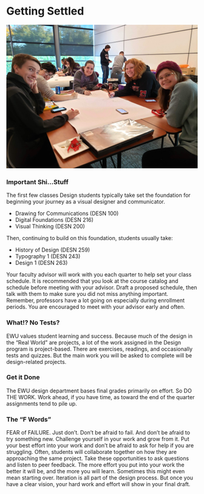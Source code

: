 # Getting Settled

![](../images/drawing.jpg)

### Important Shi...Stuff

The first few classes Design students typically take set the foundation for beginning your journey as a visual designer and communicator.

* Drawing for Communications \(DESN 100\)
* Digital Foundations \(DESN 216\)
* Visual Thinking \(DESN 200\)

Then, continuing to build on this foundation, students usually take:

* History of Design \(DESN 259\)
* Typography 1 \(DESN 243\)
* Design 1 \(DESN 263\)

Your faculty advisor will work with you each quarter to help set your class schedule. It is recommended that you look at the course catalog and schedule before meeting with your advisor. Draft a proposed schedule, then talk with them to make sure you did not miss anything important. Remember, professors have a lot going on especially during enrollment periods. You are encouraged to meet with your advisor early and often.

### What!? No Tests?

EWU values student learning and success. Because much of the design in the “Real World” are projects, a lot of the work assigned in the Design program is project-based. There are exercises, readings, and occasionally tests and quizzes. But the main work you will be asked to complete will be design-related projects.

### Get it Done

The EWU design department bases final grades primarily on effort. So DO THE WORK. Work ahead, if you have time, as toward the end of the quarter assignments tend to pile up.

### **The “F Words”**

FEAR of FAILURE. Just don’t. Don’t be afraid to fail. And don’t be afraid to try something new. Challenge yourself in your work and grow from it. Put your best effort into your work and don’t be afraid to ask for help if you are struggling. Often, students will collaborate together on how they are approaching the same project. Take these opportunities to ask questions and listen to peer feedback. The more effort you put into your work the better it will be, and the more you will learn. Sometimes this might even mean starting over. Iteration is all part of the design process. But once you have a clear vision, your hard work and effort will show in your final draft.


